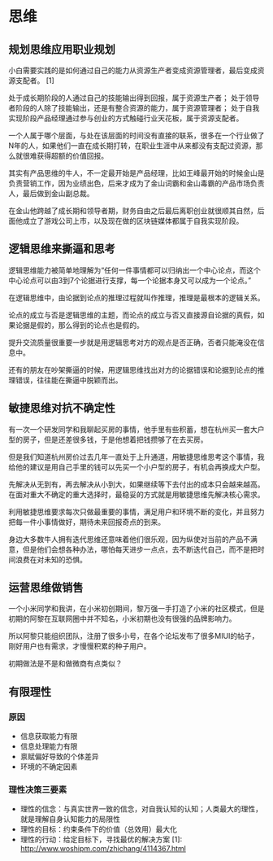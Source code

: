 # 思维

## 规划思维应用职业规划

小白需要实践的是如何通过自己的能力从资源生产者变成资源管理者，最后变成资源支配者。 [1]

处于成长期阶段的人通过自己的技能输出得到回报，属于资源生产者；
处于领导者阶段的人除了技能输出，还是有整合资源的能力，属于资源管理者；
处于自我实现阶段产品经理通过参与创业的方式触碰行业天花板，属于资源支配者。

一个人属于哪个层面，与处在该层面的时间没有直接的联系，很多在一个行业做了N年的人，如果他们一直在成长期打转，在职业生涯中从来都没有支配过资源，那么就很难获得超额的价值回报。

其实有产品思维的牛人，不一定最开始是产品经理，比如王峰最开始的时候金山是负责营销工作，因为业绩出色，后来才成为了金山词霸和金山毒霸的产品市场负责人，最后做到金山副总裁。

在金山他跨越了成长期和领导者期，财务自由之后最后离职创业就很顺其自然，后面他成立了游戏公司上市，以及现在做的区块链媒体都属于自我实现阶段。

## 逻辑思维来撕逼和思考

逻辑思维能力被简单地理解为“任何一件事情都可以归纳出一个中心论点，而这个中心论点可以由3到7个论据进行支撑，每一个论据本身又可以成为一个论点。”

在逻辑思维中，由论据到论点的推理过程就叫作推理，推理是最根本的逻辑关系。

论点的成立与否是逻辑思维的主题，而论点的成立与否又直接源自论据的真假，如果论据是假的，那么得到的论点也是假的。

提升交流质量很重要一步就是用逻辑思考对方的观点是否正确，否者只能淹没在信息中。

还有的朋友在吵架撕逼的时候，用逻辑思维找出对方的论据错误和论据到论点的推理错误，往往能在撕逼中脱颖而出。

## 敏捷思维对抗不确定性

有一次一个研发同学和我聊起买房的事情，他手里有些积蓄，想在杭州买一套大户型的房子，但是还差很多钱，于是他想着把钱攒够了在去买房。

但是我们知道杭州房价过去几年一直处于上升通道，用敏捷思维思考这个事情，我给他的建议是用自己手里的钱可以先买一个小户型的房子，有机会再换成大户型。

先解决从无到有，再去解决从小到大，如果继续等下去付出的成本只会越来越高。在面对重大不确定的重大选择时，最稳妥的方式就是用敏捷思维先解决核心需求。

利用敏捷思维要求每次只做最重要的事情，满足用户和环境不断的变化，并且努力把每一件小事情做好，期待未来回报奇点的到来。

身边大多数牛人拥有迭代思维还意味着他们很乐观，因为纵使对当前的产品不满意，但是他们会想各种办法，哪怕每天进步一点点，去不断迭代自己，而不是把时间浪费在对未知的恐惧。

## 运营思维做销售

一个小米同学和我讲，在小米初创期间，黎万强一手打造了小米的社区模式，但是初期的阿黎在互联网圈中并不知名，小米初期也没有很强的品牌影响力。

所以阿黎只能组织团队，注册了很多小号，在各个论坛发布了很多MIUI的帖子，刚好用户也有需求，才慢慢积累的种子用户。

初期做法是不是和做微商有点类似？

## 有限理性

### 原因

- 信息获取能力有限
- 信息处理能力有限
- 禀赋偏好导致的个体差异
- 环境的不确定因素

### 理性决策三要素

- 理性的信念：与真实世界一致的信念，对自我认知的认知；人类最大的理性，就是理解自身认知能力的局限性
- 理性的目标：约束条件下的价值（总效用）最大化
- 理性的行动：给定目标下，寻找最优的解决方案
[1]: http://www.woshipm.com/zhichang/4114367.html
